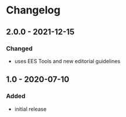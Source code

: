# Changelog

## 2.0.0 - 2021-12-15

### Changed

- uses EES Tools and new editorial guidelines


## 1.0 - 2020-07-10

### Added

- initial release
